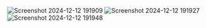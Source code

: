 ![Screenshot 2024-12-12 191909](https://github.com/user-attachments/assets/fa65397d-e3e2-462a-a40d-c46f49ef59f9)
![Screenshot 2024-12-12 191927](https://github.com/user-attachments/assets/7c4323ef-a3b4-4dfb-bd5a-b092c562302a)
![Screenshot 2024-12-12 191948](https://github.com/user-attachments/assets/658ece49-929c-4e8d-9492-4d1f7559be71)
